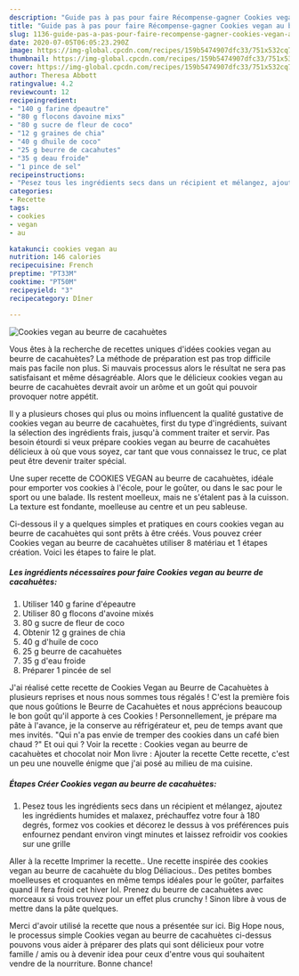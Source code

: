 ```yaml
---
description: "Guide pas à pas pour faire Récompense-gagner Cookies vegan au beurre de cacahuètes"
title: "Guide pas à pas pour faire Récompense-gagner Cookies vegan au beurre de cacahuètes"
slug: 1136-guide-pas-a-pas-pour-faire-recompense-gagner-cookies-vegan-au-beurre-de-cacahuetes
date: 2020-07-05T06:05:23.290Z
image: https://img-global.cpcdn.com/recipes/159b5474907dfc33/751x532cq70/cookies-vegan-au-beurre-de-cacahuetes-photo-principale-de-la-recette.jpg
thumbnail: https://img-global.cpcdn.com/recipes/159b5474907dfc33/751x532cq70/cookies-vegan-au-beurre-de-cacahuetes-photo-principale-de-la-recette.jpg
cover: https://img-global.cpcdn.com/recipes/159b5474907dfc33/751x532cq70/cookies-vegan-au-beurre-de-cacahuetes-photo-principale-de-la-recette.jpg
author: Theresa Abbott
ratingvalue: 4.2
reviewcount: 12
recipeingredient:
- "140 g farine dpeautre"
- "80 g flocons davoine mixs"
- "80 g sucre de fleur de coco"
- "12 g graines de chia"
- "40 g dhuile de coco"
- "25 g beurre de cacahutes"
- "35 g deau froide"
- "1 pince de sel"
recipeinstructions:
- "Pesez tous les ingrédients secs dans un récipient et mélangez, ajoutez les ingrédients humides et malaxez, préchauffez votre four à 180 degrés, formez vos cookies et décorez le dessus à vos préférences puis enfournez pendant environ vingt minutes et laissez refroidir vos cookies sur une grille"
categories:
- Recette
tags:
- cookies
- vegan
- au

katakunci: cookies vegan au 
nutrition: 146 calories
recipecuisine: French
preptime: "PT33M"
cooktime: "PT50M"
recipeyield: "3"
recipecategory: Dîner

---
```



![Cookies vegan au beurre de cacahuètes](https://img-global.cpcdn.com/recipes/159b5474907dfc33/751x532cq70/cookies-vegan-au-beurre-de-cacahuetes-photo-principale-de-la-recette.jpg)

Vous êtes à la recherche de recettes uniques d'idées cookies vegan au beurre de cacahuètes? La méthode de préparation est pas trop difficile mais pas facile non plus. Si mauvais processus alors le résultat ne sera pas satisfaisant et même désagréable. Alors que le délicieux cookies vegan au beurre de cacahuètes devrait avoir un arôme et un goût qui pouvoir provoquer notre appétit.

Il y a plusieurs choses qui plus ou moins influencent la qualité gustative de cookies vegan au beurre de cacahuètes, first du type d'ingrédients, suivant la sélection des ingrédients frais, jusqu'à comment traiter et servir. Pas besoin étourdi si veux prépare cookies vegan au beurre de cacahuètes délicieux à où que vous soyez, car tant que vous connaissez le truc, ce plat peut être devenir traiter spécial.

Une super recette de COOKIES VEGAN au beurre de cacahuètes, idéale pour emporter vos cookies à l&#39;école, pour le goûter, ou dans le sac pour le sport ou une balade. Ils restent moelleux, mais ne s&#39;étalent pas à la cuisson. La texture est fondante, moelleuse au centre et un peu sableuse.


Ci-dessous il y a quelques simples et pratiques en cours cookies vegan au beurre de cacahuètes qui sont prêts à être créés. Vous pouvez créer Cookies vegan au beurre de cacahuètes utiliser 8 matériau et 1 étapes création. Voici les étapes to faire le plat.

<!--inarticleads1-->

##### Les ingrédients nécessaires pour faire Cookies vegan au beurre de cacahuètes:

1. Utiliser 140 g farine d&#39;épeautre
1. Utiliser 80 g flocons d&#39;avoine mixés
1.  80 g sucre de fleur de coco
1. Obtenir 12 g graines de chia
1.  40 g d&#39;huile de coco
1.  25 g beurre de cacahuètes
1.  35 g d&#39;eau froide
1. Préparer 1 pincée de sel


J&#39;ai réalisé cette recette de Cookies Vegan au Beurre de Cacahuètes à plusieurs reprises et nous nous sommes tous régalés ! C&#39;est la première fois que nous goûtions le Beurre de Cacahuètes et nous apprécions beaucoup le bon goût qu&#39;il apporte à ces Cookies ! Personnellement, je prépare ma pâte à l&#39;avance, je la conserve au réfrigérateur et, peu de temps avant que mes invités. &#34;Qui n&#39;a pas envie de tremper des cookies dans un café bien chaud ?&#34; Et oui qui ? Voir la recette : Cookies vegan au beurre de cacahuètes et chocolat noir Mon livre : Ajouter la recette Cette recette, c&#39;est un peu une nouvelle énigme que j&#39;ai posé au milieu de ma cuisine. 

<!--inarticleads2-->

##### Étapes Créer Cookies vegan au beurre de cacahuètes:

1. Pesez tous les ingrédients secs dans un récipient et mélangez, ajoutez les ingrédients humides et malaxez, préchauffez votre four à 180 degrés, formez vos cookies et décorez le dessus à vos préférences puis enfournez pendant environ vingt minutes et laissez refroidir vos cookies sur une grille


Aller à la recette Imprimer la recette.. Une recette inspirée des cookies vegan au beurre de cacahuète du blog Déliacious.. Des petites bombes moelleuses et croquantes en même temps idéales pour le goûter, parfaites quand il fera froid cet hiver lol. Prenez du beurre de cacahuètes avec morceaux si vous trouvez pour un effet plus crunchy ! Sinon libre à vous de mettre dans la pâte quelques. 


Merci d'avoir utilisé la recette que nous a présentée sur ici. Big Hope nous, le processus simple Cookies vegan au beurre de cacahuètes ci-dessus pouvons vous aider à préparer des plats qui sont délicieux pour votre famille / amis ou à devenir idea pour ceux d'entre vous qui souhaitent vendre de la nourriture. Bonne chance!

